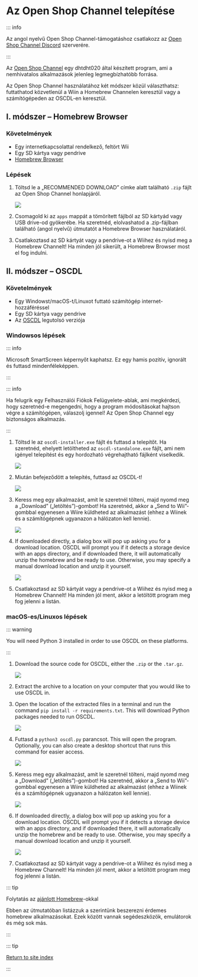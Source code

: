 # Az Open Shop Channel telepítése

::: info

Az angol nyelvű Open Shop Channel-támogatáshoz csatlakozz az [Open Shop Channel Discord](https://discord.gg/osc) szerverére.

:::

Az [Open Shop Channel](https://oscwii.org/) egy dhtdht020 által készített program, ami a nemhivatalos alkalmazások jelenleg legmegbízhatóbb forrása.

Az Open Shop Channel használatához két módszer közül választhatsz: futtathatod közvetlenül a Wiin a Homebrew Channelen keresztül vagy a számítógépeden az OSCDL-en keresztül.

## I. módszer – Homebrew Browser

### Követelmények

- Egy internetkapcsolattal rendelkező, feltört Wii
- Egy SD kártya vagy pendrive
- [Homebrew Browser](https://oscwii.org/library/app/homebrew_browser)

### Lépések

1. Töltsd le a „RECOMMENDED DOWNLOAD” címke alatt található `.zip` fájlt az Open Shop Channel honlapjáról.

   ![](/images/osc/zip-download-HBB.png)

2. Csomagold ki az `apps` mappát a tömörített fájlból az SD kártyád vagy USB drive-od gyökerébe. Ha szeretnéd, elolvashatod a .zip-fájlban található (angol nyelvű) útmutatót a Homebrew Browser használatáról.

3. Csatlakoztasd az SD kártyát vagy a pendrive-ot a Wiihez és nyisd meg a Homebrew Channelt! Ha minden jól sikerült, a Homebrew Browser most el fog indulni.

## II. módszer – OSCDL

### Követelmények

- Egy Windowst/macOS-t/Linuxot futtató számítógép internet-hozzáféréssel
- Egy SD kártya vagy pendrive
- Az [OSCDL](https://github.com/dhtdht020/osc-dl/releases/latest) legutolsó verziója

### Windowsos lépések

::: info

Microsoft SmartScreen képernyőt kaphatsz. Ez egy hamis pozitív, ignorált és futtasd mindenféleképpen.

:::

::: info

Ha felugrik egy Felhasználói Fiókok Felügyelete-ablak, ami megkérdezi, hogy szeretnéd-e megengedni, hogy a program módosításokat hajtson végre a számítógépen, válaszolj igennel! Az Open Shop Channel egy biztonságos alkalmazás.

:::

1. Töltsd le az `oscdl-installer.exe` fájlt és futtasd a telepítőt. Ha szeretnéd, ehelyett letöltheted az `oscdl-standalone.exe` fájlt, ami nem igényel telepítést és egy hordozható végrehajtható fájlként viselkedik.

   ![](/images/osc/exe-download-OSCDL.png)

2. Miután befejeződött a telepítés, futtasd az OSCDL-t!

   ![](/images/osc/install-finished-OSCDL.png)

3. Keress meg egy alkalmazást, amit le szeretnél tölteni, majd nyomd meg a „Download” („letöltés”)-gombot! Ha szeretnéd, akkor a „Send to Wii”-gombbal egyenesen a Wiire küldheted az alkalmazást (ehhez a Wiinek és a számítógépnek ugyanazon a hálózaton kell lennie).

   ![](/images/osc/app-download-OSCDL.png)

4. If downloaded directly, a dialog box will pop up asking you for a download location. OSCDL will prompt you if it detects a storage device with an apps directory, and if downloaded there, it will automatically unzip the homebrew and be ready to use. Otherwise, you may specify a manual download location and unzip it yourself.

   ![](/images/osc/download-prompt-OSCDL.png)

5. Csatlakoztasd az SD kártyát vagy a pendrive-ot a Wiihez és nyisd meg a Homebrew Channelt! Ha minden jól ment, akkor a letöltött program meg fog jelenni a listán.

### macOS-es/Linuxos lépések

::: warning

You will need Python 3 installed in order to use OSCDL on these platforms.

:::

1. Download the source code for OSCDL, either the `.zip` or the `.tar.gz`.

   ![](/images/osc/source-code-download-OSCDL.png)

2. Extract the archive to a location on your computer that you would like to use OSCDL in.

3. Open the location of the extracted files in a terminal and run the command `pip install -r requirements.txt`. This will download Python packages needed to run OSCDL.

   ![](/images/osc/satisfy-requirements-OSCDL.png)

4. Futtasd a `python3 oscdl.py` parancsot. This will open the program. Optionally, you can also create a desktop shortcut that runs this command for easier access.

   ![](/images/osc/run-OSCDL-terminal.png)

5. Keress meg egy alkalmazást, amit le szeretnél tölteni, majd nyomd meg a „Download” („letöltés”)-gombot! Ha szeretnéd, akkor a „Send to Wii”-gombbal egyenesen a Wiire küldheted az alkalmazást (ehhez a Wiinek és a számítógépnek ugyanazon a hálózaton kell lennie).

   ![](/images/osc/app-download-OSCDL-linux.png)

6. If downloaded directly, a dialog box will pop up asking you for a download location. OSCDL will prompt you if it detects a storage device with an apps directory, and if downloaded there, it will automatically unzip the homebrew and be ready to use. Otherwise, you may specify a manual download location and unzip it yourself.

   ![](/images/osc/download-prompt-OSCDL-linux.png)

7. Csatlakoztasd az SD kártyát vagy a pendrive-ot a Wiihez és nyisd meg a Homebrew Channelt! Ha minden jól ment, akkor a letöltött program meg fog jelenni a listán.

::: tip

Folytatás az [ajánlott Homebrew](recommended-homebrew)-okkal

Ebben az útmutatóban listázzuk a szerintünk beszerezni érdemes homebrew alkalmazásokat. Ezek között vannak segédeszközök, emulátorok és még sok más.

:::

::: tip

[Return to site index](site-navigation)

:::
